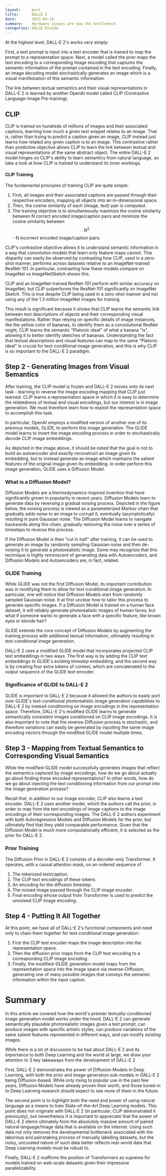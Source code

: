 ```yaml
---
layout:     post
title:      DALLE 2
date:       2022-04-19
summary:    Hardware issues are now the bottleneck
categories: DALLE Encode
---
```


At the highest level, DALL-E 2's works very simply:

First, a text prompt is input into a text encoder that is trained to map the prompt to a representation space.
Next, a model called the prior maps the text encoding to a corresponding image encoding that captures the semantic information of the prompt contained in the text encoding.
Finally, an image decoding model stochastically generates an image which is a visual manifestation of this semantic information.

 The link between textual semantics and their visual representations in DALL-E 2 is learned by another OpenAI model called CLIP (Contrastive Language-Image Pre-training).
 ## CLIP

CLIP is trained on hundreds of millions of images and their associated captions, learning how much a given text snippet relates to an image. That is, rather than trying to predict a caption given an image, CLIP instead just learns how related any given caption is to an image. This contrastive rather than predictive objective allows CLIP to learn the link between textual and visual representations of the same abstract object. The entire DALL-E 2 model hinges on CLIP's ability to learn semantics from natural language, so take a look at how CLIP is trained to understand its inner workings.

#### CLIP Training
The fundamental principles of training CLIP are quite simple:

1. First, all images and their associated captions are passed through their respective encoders, mapping all objects into an m-dimensional space.
2. Then, the cosine similarity of each (image, text) pair is computed.
3. The training objective is to simultaneously maximize the cosine similarity between N correct encoded image/caption pairs and minimize the cosine similarity between $$N^{2}$$ - N incorrect encoded image/caption pairs.

CLIP's contrastive objective allows it to understand semantic information in a way that convolution models that learn only feature maps cannot. This disparity can easily be observed by contrasting how CLIP, used in a zero-shot manner, performs across datasets relative to an ImageNet-trained ResNet-101. In particular, contrasting how these models compare on ImageNet vs ImageNetSketch shows this.

CLIP and an ImageNet-trained ResNet-101 perform with similar accuracy on ImageNet, but CLIP outperforms the ResNet-101 significantly on ImageNet Sketch. This is true despite CLIP being used in a zero-shot manner and not using any of the 1.3 million ImageNet images for training.

This result is significant because it shows that CLIP learns the semantic link between text descriptions of objects and their corresponding visual manifestations. Rather than relying on specific details of image instances, like the yellow color of bananas, to identify them as a convolutional ResNet might, CLIP learns the semantic "Platonic ideal" of what a banana "is", allowing it to better identify sketches of bananas. Understanding the fact that textual descriptions and visual features can map to the same "Platonic ideal" is crucial for text-conditional image generation, and this is why CLIP is so important to the DALL-E 2 paradigm.



## Step 2 - Generating Images from Visual Semantics
After training, the CLIP model is frozen and DALL-E 2 moves onto its next task - learning to reverse the image encoding mapping that CLIP just learned. CLIP learns a representation space in which it is easy to determine the relatedness of textual and visual encodings, but our interest is in image generation. We must therefore learn how to exploit the representation space to accomplish this task.

In particular, OpenAI employs a modified version of another one of its previous models, GLIDE, to perform this image generation. The GLIDE model learns to invert the image encoding process in order to stochastically decode CLIP image embeddings.

As depicted in the image above, it should be noted that the goal is not to build an autoencoder and exactly reconstruct an image given its embedding, but to instead generate an image which maintains the salient features of the original image given its embedding. In order perform this image generation, GLIDE uses a Diffusion Model.

### What is a Diffusion Model?
Diffusion Models are a thermodynamics-inspired invention that have significantly grown in popularity in recent years. Diffusion Models learn to generate data by reversing a gradual noising process. Depicted in the figure below, the noising process is viewed as a parameterized Markov chain that gradually adds noise to an image to corrupt it, eventually (asymptotically) resulting in pure Gaussian noise. The Diffusion Model learns to navigate backwards along this chain, gradually removing the noise over a series of timesteps to reverse this process.


If the Diffusion Model is then "cut in half" after training, it can be used to generate an image by randomly sampling Gaussian noise and then de-noising it to generate a photorealistic image. Some may recognize that this technique is highly reminiscent of generating data with Autoencoders, and Diffusion Models and Autoencoders are, in fact, related.

### GLIDE Training
While GLIDE was not the first Diffusion Model, its important contribution was in modifying them to allow for text-conditional image generation. In particular, one will notice that Diffusion Models start from randomly sampled Gaussian noise. It at first unclear how to tailor this process to generate specific images. If a Diffusion Model is trained on a human face dataset, it will reliably generate photorealistic images of human faces; but what if someone wants to generate a face with a specific feature, like brown eyes or blonde hair?

GLIDE extends the core concept of Diffusion Models by augmenting the training process with additional textual information, ultimately resulting in text-conditional image generation.

DALL-E 2 uses a modified GLIDE model that incorporates projected CLIP text embeddings in two ways. The first way is by adding the CLIP text embeddings to GLIDE's existing timestep embedding, and the second way is by creating four extra tokens of context, which are concatenated to the output sequence of the GLIDE text encoder.

### Significance of GLIDE to DALL-E 2
GLIDE is important to DALL-E 2 because it allowed the authors to easily port over GLIDE's text-conditional photorealistic image generation capabilities to DALL-E 2 by instead conditioning on image encodings in the representation space.  Therefore, DALL-E 2's modified GLIDE learns to generate semantically consistent images conditioned on CLIP image encodings. It is also important to note that the reverse-Diffusion process is stochastic, and therefore variations can easily be generated by inputting the same image encoding vectors through the modified GLIDE model multiple times.

## Step 3 - Mapping from Textual Semantics to Corresponding Visual Semantics
While the modified-GLIDE model successfully generates images that reflect the semantics captured by image encodings, how do we go about actually go about finding these encoded representations? In other words, how do we go about injecting the text conditioning information from our prompt into the image generation process?

Recall that, in addition to our image encoder, CLIP also learns a text encoder. DALL-E 2 uses another model, which the authors call the prior, in order to map from the text encodings of image captions to the image encodings of their corresponding images. The DALL-E 2 authors experiment with both Autoregressive Models and Diffusion Models for the prior, but ultimately find that they yield comparable performance. Given that the Diffusion Model is much more computationally efficient, it is selected as the prior for DALL-E 2.


### Prior Training
The Diffusion Prior in DALL-E 2 consists of a decoder-only Transformer. It operates, with a causal attention mask, on an ordered sequence of

1. The tokenized text/caption.
2. The CLIP text encodings of these tokens.
3. An encoding for the diffusion timestep.
4. The noised image passed through the CLIP image encoder.
5. Final encoding whose output from Transformer is used to predict the unnoised CLIP image encoding.

## Step 4 - Putting It All Together
At this point, we have all of DALL-E 2's functional components and need only to chain them together for text-conditional image generation:

1. First the CLIP text encoder maps the image description into the representation space.
2. Then the diffusion prior maps from the CLIP text encoding to a corresponding CLIP image encoding.
3. Finally, the modified-GLIDE generation model maps from the representation space into the image space via reverse-Diffusion, generating one of many possible images that conveys the semantic information within the input caption.

# Summary
In this article we covered how the world's premier textually-conditioned image generation model works under the hood. DALL-E 2 can generate semantically plausible photorealistic images given a text prompt, can produce images with specific artistic styles, can produce variations of the same salient features represented in different ways, and can modify existing images.

While there is a lot of discussion to be had about DALL-E 2 and its importance to both Deep Learning and the world at large, we draw your attention to 3 key takeaways from the development of DALL-E 2

First, DALL-E 2 demonstrates the power of Diffusion Models in Deep Learning, with both the prior and image generation sub-models in DALL-E 2 being Diffusion-based. While only rising to popular use in the past few years, Diffusion Models have already proven their worth, and those tuned-in to Deep Learning research should expect to see more of them in the future.

The second point is to highlight both the need and power of using natural language as a means to train State-of-the-Art Deep Learning models. This point does not originate with DALL-E 2 (in particular, CLIP demonstrated it previously), but nevertheless it is important to appreciate that the power of DALL-E 2 stems ultimately from the absolutely massive amount of paired natural language/image data that is available on the internet. Using such data not only removes the developmental bottleneck associated with the laborious and painstaking process of manually labelling datasets; but the noisy, uncurated nature of such data better reflects real-world data that Deep Learning models must be robust to.


Finally, DALL-E 2 reaffirms the position of Transformers as supreme for models trained on web-scale datasets given their impressive parallelizability.

